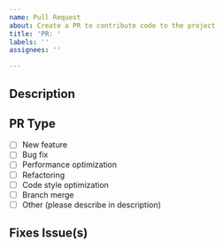```yaml
---
name: Pull Request
about: Create a PR to contribute code to the project
title: 'PR: '
labels: ''
assignees: ''

---
```

<!--
* Thank you for investing your time on improving this project! Please fill out the forms below to the best of your ability.
-->

## Description
<!--
* Give a brief summary of the issue and how the pull request is fixing it.
-->

## PR Type
- [ ] New feature
- [ ] Bug fix
- [ ] Performance optimization
- [ ] Refactoring
- [ ] Code style optimization
- [ ] Branch merge
- [ ] Other (please describe in description)

## Fixes Issue(s)
<!--
* Provide Issue Number(s)
-->